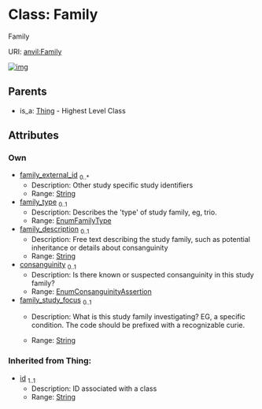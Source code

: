 
# Class: Family

Family

URI: [anvil:Family](https://anvilproject.org/acr-harmonized-data-model/Family)


[![img](https://yuml.me/diagram/nofunky;dir:TB/class/[Thing],[Thing]^-[Family&#124;family_external_id:string%20*;family_type:EnumFamilyType%20%3F;family_description:string%20%3F;consanguinity:EnumConsanguinityAssertion%20%3F;family_study_focus:string%20%3F;id(i):string])](https://yuml.me/diagram/nofunky;dir:TB/class/[Thing],[Thing]^-[Family&#124;family_external_id:string%20*;family_type:EnumFamilyType%20%3F;family_description:string%20%3F;consanguinity:EnumConsanguinityAssertion%20%3F;family_study_focus:string%20%3F;id(i):string])

## Parents

 *  is_a: [Thing](Thing.md) - Highest Level Class

## Attributes


### Own

 * [family_external_id](family_external_id.md)  <sub>0..\*</sub>
     * Description: Other study specific study identifiers
     * Range: [String](types/String.md)
 * [family_type](family_type.md)  <sub>0..1</sub>
     * Description: Describes the 'type' of study family, eg, trio.
     * Range: [EnumFamilyType](EnumFamilyType.md)
 * [family_description](family_description.md)  <sub>0..1</sub>
     * Description: Free text describing the study family, such as potential inheritance or details about consanguinity
     * Range: [String](types/String.md)
 * [consanguinity](consanguinity.md)  <sub>0..1</sub>
     * Description: Is there known or suspected consanguinity in this study family?
     * Range: [EnumConsanguinityAssertion](EnumConsanguinityAssertion.md)
 * [family_study_focus](family_study_focus.md)  <sub>0..1</sub>
     * Description: What is this study family investigating? EG, a specific condition. The code should be prefixed with a recognizable curie. 

     * Range: [String](types/String.md)

### Inherited from Thing:

 * [id](id.md)  <sub>1..1</sub>
     * Description: ID associated with a class
     * Range: [String](types/String.md)
